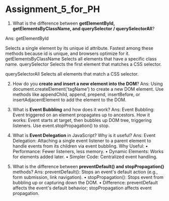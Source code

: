 # Assignment_5_for_PH
1. What is the difference between **getElementById, getElementsByClassName, and querySelector / querySelectorAll**?

Ans:
  getElementById

Selects a single element by its unique id attribute.
Fastest among these methods because id is unique, and browsers optimize for it.
getElementsByClassName
Selects all elements that have a specific class name.
querySelector
Selects the first element that matches a CSS selector.

querySelectorAll
Selects all elements that match a CSS selector.

2. How do you **create and insert a new element into the DOM**?
Ans: 
Using document.createElement('tagName') to create a new DOM element.
Use methods like appendChild, append, prepend, insertBefore, or insertAdjacentElement to add the element to the DOM.

3. What is **Event Bubbling** and how does it work?
Ans: 
Event Bubbling: Event triggered on an element propagates up to ancestors.
How it works: Event starts at target, then bubbles up DOM tree, triggering listeners. Use event.stopPropagation() to stop.

4. What is **Event Delegation** in JavaScript? Why is it useful?
Ans:
Event Delegation: Attaching a single event listener to a parent element to handle events from its children via event bubbling.
Why Useful:
    • Performance: Fewer listeners, less memory. 
    • Dynamic Elements: Works for elements added later. 
    • Simpler Code: Centralized event handling. 

5. What is the difference between **preventDefault() and stopPropagation()** methods?
Ans:
preventDefault(): Stops an event's default action (e.g., form submission, link navigation). 
    • stopPropagation(): Stops event from bubbling up or capturing down the DOM. 
    • Difference: preventDefault affects the event's default behavior; stopPropagation affects event propagation.